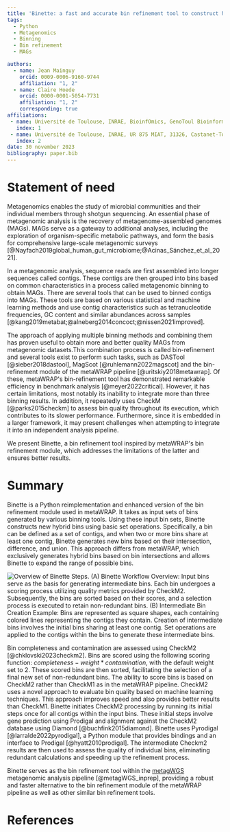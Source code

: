 ```yaml
---
title: 'Binette: a fast and accurate bin refinement tool to construct high quality Metagenome Assembled Genomes.'
tags:
  - Python
  - Metagenomics
  - Binning
  - Bin refinement
  - MAGs

authors:
  - name: Jean Mainguy
    orcid: 0009-0006-9160-9744
    affiliation: "1, 2"
  - name: Claire Hoede
    orcid: 0000-0001-5054-7731
    affiliation: "1, 2"
    corresponding: true
affiliations:
 - name: Université de Toulouse, INRAE, BioinfOmics, GenoToul Bioinformatics facility, 31326, Castanet-Tolosan, France
   index: 1
 - name: Université de Toulouse, INRAE, UR 875 MIAT, 31326, Castanet-Tolosan, France
   index: 2
date: 30 november 2023
bibliography: paper.bib
---
```



# Statement of need
Metagenomics enables the study of microbial communities and their individual members through shotgun sequencing. An essential phase of metagenomic analysis is the recovery of metagenome-assembled genomes (MAGs). MAGs serve as a gateway to additional analyses, including the exploration of organism-specific metabolic pathways, and form the basis for comprehensive large-scale metagenomic surveys [@Nayfach2019global_human_gut_microbiome;@Acinas_Sánchez_et_al_2021]. 

In a metagenomic analysis, sequence reads are first assembled into longer sequences called contigs. These contigs are then grouped into bins based on common characteristics in a process called metagenomic binning to obtain MAGs. There are several tools that can be used to binned contigs into MAGs. These tools are based on various statistical and machine learning methods and use contig characteristics such as tetranucleotide frequencies, GC content and similar abundances across samples [@kang2019metabat;@alneberg2014concoct;@nissen2021improved]. 

The approach of applying multiple binning methods and combining them has proven useful to obtain more and better quality MAGs from metagenomic datasets.This combination process is called bin-refinement and several tools exist to perform such tasks, such as DASTool [@sieber2018dastool], MagScot [@ruhlemann2022magscot] and the bin-refinement module of the metaWRAP pipeline [@uritskiy2018metawrap]. Of these, metaWRAP's bin-refinement tool has demonstrated remarkable efficiency in benchmark analysis [@meyer2022critical]. However, it has certain limitations, most notably its inability to integrate more than three binning results. In addition, it repeatedly uses CheckM  [@parks2015checkm] to assess bin quality throughout its execution, which contributes to its slower performance. Furthermore, since it is embedded in a larger framework, it may present challenges when attempting to integrate it into an independent analysis pipeline.

We present Binette, a bin refinement tool inspired by metaWRAP's bin refinement module, which addresses the limitations of the latter and ensures better results.

# Summary
Binette is a Python reimplementation and enhanced  version of the bin refinement module used in metaWRAP. It takes as input sets of bins generated by various binning tools. Using these input bin sets, Binette constructs new hybrid bins using basic set operations. Specifically, a bin can be defined as a set of contigs, and when two or more bins share at least one contig, Binette generates new bins based on their intersection, difference, and union. This approach differs from metaWRAP, which exclusively generates hybrid bins based on bin intersections and allows Binette to expand the range of possible bins.


![Overview of Binette Steps. (A) Binette Workflow Overview: Input bins serve as the basis for generating intermediate bins. Each bin undergoes a scoring process utilizing quality metrics provided by CheckM2. Subsequently, the bins are sorted based on their scores, and a selection process is executed to retain non-redundant bins. (B) Intermediate Bin Creation Example: Bins are represented as square shapes, each containing colored lines representing the contigs they contain. Creation of intermediate bins involves the initial bins sharing at least one contig. Set operations are applied to the contigs within the bins to generate these intermediate bins.](./binette_overview.svg)


Bin completeness and contamination are assessed using CheckM2 [@chklovski2023checkm2]. Bins are scored using the following scoring function: $completeness - weight * contamination$, with the default weight set to 2. These scored bins are then sorted, facilitating the selection of a final new set of non-redundant bins. The ability to score bins is based on CheckM2 rather than CheckM1 as in the metaWRAP pipeline. CheckM2 uses a novel approach to evaluate bin quality based on machine learning techniques. This approach improves speed and also provides better results than CheckM1. Binette initiates CheckM2 processing by running its initial steps once for all contigs within the input bins. These initial steps involve gene prediction using Prodigal and alignment against the CheckM2 database using Diamond [@buchfink2015diamond]. Binette uses Pyrodigal [@larralde2022pyrodigal], a Python module that provides bindings and an interface to Prodigal [@hyatt2010prodigal]. The intermediate Checkm2 results are then used to assess the quality of individual bins, eliminating redundant calculations and speeding up the refinement process.

Binette serves as the bin refinement tool within the [metagWGS](https://forgemia.inra.fr/genotoul-bioinfo/metagwgs) metagenomic analysis pipeline [@metagWGS_inprep], providing a robust and faster alternative to the bin refinement module of the metaWRAP pipeline as well as other similar bin refinement tools.


# References
